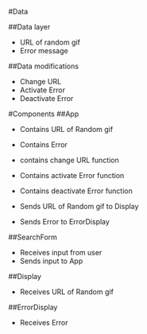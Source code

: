 #Data

##Data layer

- URL of random gif
- Error message

##Data modifications

- Change URL
- Activate Error
- Deactivate Error

#Components
##App

- Contains URL of Random gif
- Contains Error

- contains change URL function
- Contains activate Error function
- Contains deactivate Error function

- Sends URL of Random gif to Display
- Sends Error to ErrorDisplay

##SearchForm

- Receives input from user
- Sends input to App

##Display

- Receives URL of Random gif

##ErrorDisplay

- Receives Error
